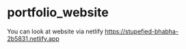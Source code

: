 # portfolio_website

You can look at website via netlify https://stupefied-bhabha-2b5831.netlify.app
